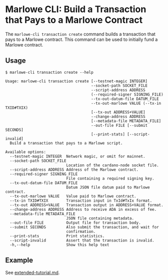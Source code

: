 # Marlowe CLI: Build a Transaction that Pays to a Marlowe Contract

The `marlowe-cli transaction create` command builds a transaction that pays to a Marlowe contract. This command can be used to initially fund a Marlowe contract.


## Usage

    $ marlowe-cli transaction create --help
    
    Usage: marlowe-cli transaction create [--testnet-magic INTEGER]
                                          --socket-path SOCKET_FILE
                                          --script-address ADDRESS
                                          (--required-signer SIGNING_FILE)
                                          --tx-out-datum-file DATUM_FILE
                                          --tx-out-marlowe VALUE (--tx-in TXID#TXIX)
                                          [--tx-out ADDRESS+VALUE]
                                          --change-address ADDRESS 
                                          [--metadata-file METADATA_FILE]
                                          --out-file FILE [--submit SECONDS] 
                                          [--print-stats] [--script-invalid]
      Build a transaction that pays to a Marlowe script.
    
    Available options:
      --testnet-magic INTEGER  Network magic, or omit for mainnet.
      --socket-path SOCKET_FILE
                               Location of the cardano-node socket file.
      --script-address ADDRESS Address of the Marlowe contract.
      --required-signer SIGNING_FILE
                               File containing a required signing key.
      --tx-out-datum-file DATUM_FILE
                               Datum JSON file datum paid to Marlowe contract.
      --tx-out-marlowe VALUE   Value paid to Marlowe contract.
      --tx-in TXID#TXIX        Transaction input in TxId#TxIx format.
      --tx-out ADDRESS+VALUE   Transaction output in ADDRESS+VALUE format.
      --change-address ADDRESS Address to receive ADA in excess of fee.
      --metadata-file METADATA_FILE
                               JSON file containing metadata.
      --out-file FILE          Output file for transaction body.
      --submit SECONDS         Also submit the transaction, and wait for
                               confirmation.
      --print-stats            Print statistics.
      --script-invalid         Assert that the transaction is invalid.
      -h,--help                Show this help text


## Example

See [extended-tutorial.md](extended-tutorial.md).

